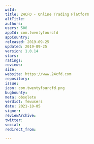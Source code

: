 ```yaml
---
wsId: 
title: 24CFD - Online Trading Platform
altTitle: 
authors: 
users: 500
appId: com.twentyfourcfd
appCountry: 
released: 2019-09-25
updated: 2019-09-25
version: 1.0.14
stars: 
ratings: 
reviews: 
size: 
website: https://www.24cfd.com
repository: 
issue: 
icon: com.twentyfourcfd.png
bugbounty: 
meta: obsolete
verdict: fewusers
date: 2021-10-05
signer: 
reviewArchive: 
twitter: 
social: 
redirect_from: 

---
```



